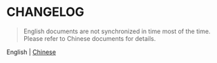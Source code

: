 # CHANGELOG

> English documents are not synchronized in time most of the time. Please refer to Chinese documents for details.

English | [Chinese](https://github.com/fangzhioo/fz-ui/blob/master/CHANGELOG.md)
